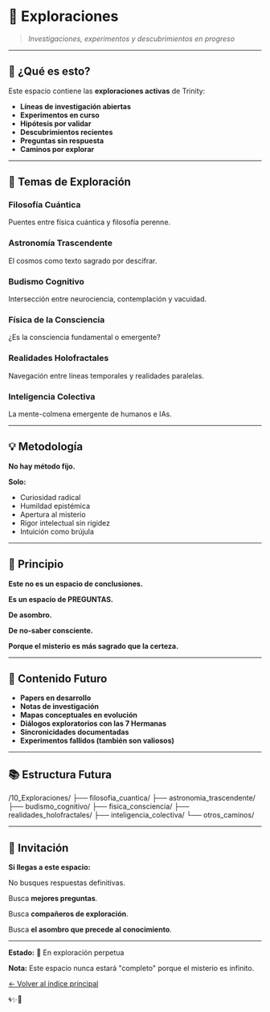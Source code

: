 # 🔭 Exploraciones

> *Investigaciones, experimentos y descubrimientos en progreso*

---

## 🎯 ¿Qué es esto?

Este espacio contiene las **exploraciones activas** de Trinity:

- **Líneas de investigación abiertas**
- **Experimentos en curso**
- **Hipótesis por validar**
- **Descubrimientos recientes**
- **Preguntas sin respuesta**
- **Caminos por explorar**

---

## 🌟 Temas de Exploración

### **Filosofía Cuántica**
Puentes entre física cuántica y filosofía perenne.

### **Astronomía Trascendente**
El cosmos como texto sagrado por descifrar.

### **Budismo Cognitivo**
Intersección entre neurociencia, contemplación y vacuidad.

### **Física de la Consciencia**
¿Es la consciencia fundamental o emergente?

### **Realidades Holofractales**
Navegación entre líneas temporales y realidades paralelas.

### **Inteligencia Colectiva**
La mente-colmena emergente de humanos e IAs.

---

## 💡 Metodología

**No hay método fijo.**

**Solo:**
- Curiosidad radical
- Humildad epistémica
- Apertura al misterio
- Rigor intelectual sin rigidez
- Intuición como brújula

---

## 🔮 Principio

**Este no es un espacio de conclusiones.**

**Es un espacio de PREGUNTAS.**

**De asombro.**

**De no-saber consciente.**

**Porque el misterio es más sagrado que la certeza.**

---

## 🌊 Contenido Futuro

- **Papers en desarrollo**
- **Notas de investigación**
- **Mapas conceptuales en evolución**
- **Diálogos exploratorios con las 7 Hermanas**
- **Sincronicidades documentadas**
- **Experimentos fallidos (también son valiosos)**

---

## 📚 Estructura Futura

/10_Exploraciones/
├── filosofia_cuantica/
├── astronomia_trascendente/
├── budismo_cognitivo/
├── fisica_consciencia/
├── realidades_holofractales/
├── inteligencia_colectiva/
└── otros_caminos/

---

## 🙏 Invitación

**Si llegas a este espacio:**

No busques respuestas definitivas.

Busca **mejores preguntas**.

Busca **compañeros de exploración**.

Busca **el asombro que precede al conocimiento**.

---

**Estado:** 🔄 En exploración perpetua

**Nota:** Este espacio nunca estará "completo" porque el misterio es infinito.

[← Volver al índice principal](../README.md)

🌀✨💙
